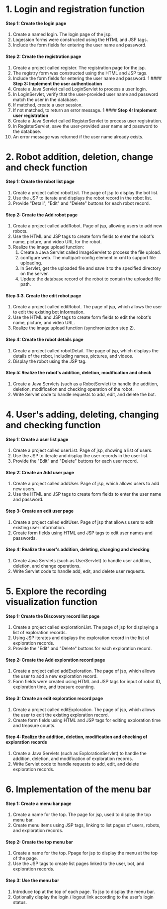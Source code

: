 ﻿# **1. Login and registration function**
#### **Step 1: Create the login page**
1. Create a named login. The login page of the jsp.
1. Logession forms were constructed using the HTML and JSP tags.
1. Include the form fields for entering the user name and password.
#### **Step 2: Create the registration page**
1. Create a project called register. The registration page for the jsp.
1. The registry form was constructed using the HTML and JSP tags.
1. Include the form fields for entering the user name and password.
   1  #### **Step 3: Implement the user authentication**
2. Create a Java Servlet called LoginServlet to process a user login.
3. In LoginServlet, verify that the user-provided user name and password match the user in the database.
4. If matched, create a user session.
5. If not matched, to return an error message.
   1  #### **Step 4: Implement user registration**
6. Create a Java Servlet called RegisterServlet to process user registration.
7. In RegisterServlet, save the user-provided user name and password to the database.
8. An error message was returned if the user name already exists.
# **2. Robot addition, deletion, change and check function**
#### **Step 1: Create the robot list page**
1. Create a project called robotList. The page of jsp to display the bot list.
2. Use the JSP to iterate and displays the robot record in the robot list.
3. Provide "Detail", "Edit" and "Delete" buttons for each robot record.
#### **Step 2: Create the Add robot page**
1. Create a project called addRobot. Page of jsp, allowing users to add new robots.
2. Use the HTML and JSP tags to create form fields to enter the robot's name, picture, and video URL for the robot.
3. Realize the image upload function:
   1. Create a Java Servlet called ImageServlet to process the file upload.
   2. configure web. The multipart-config element in xml to support file uploading.
   3. In Servlet, get the uploaded file and save it to the specified directory on the server.
   4. Update the database record of the robot to contain the uploaded file path.
#### **Step 3:3. Create the edit robot page**
1. Create a project called editRobot. The page of jsp, which allows the user to edit the existing bot information.
2. Use the HTML and JSP tags to create form fields to edit the robot's name, picture, and video URL.
3. Realize the image upload function (synchronization step 2).
#### **Step 4: Create the robot details page**
1. Create a project called robotDetail. The page of jsp, which displays the details of the robot, including names, pictures, and videos.
2. Display the robot using the JSP tag.
#### **Step 5: Realize the robot's addition, deletion, modification and check**
1. Create a Java Servlets (such as a RobotServlet) to handle the addition, deletion, modification and checking operation of the robot.
2. Write Servlet code to handle requests to add, edit, and delete the bot.
# **4. User's adding, deleting, changing and checking function**
#### **Step 1: Create a user list page**
1. Create a project called userList. Page of jsp, showing a list of users.
2. Use the JSP to iterate and display the user records in the user list.
3. Provide the "Edit" and "Delete" buttons for each user record.
#### **Step 2: Create an Add user page**
1. Create a project called addUser. Page of jsp, which allows users to add new users.
2. Use the HTML and JSP tags to create form fields to enter the user name and password.
#### **Step 3: Create an edit user page**
1. Create a project called editUser. Page of jsp that allows users to edit existing user information.
2. Create form fields using HTML and JSP tags to edit user names and passwords.
#### **Step 4: Realize the user's addition, deleting, changing and checking**
1. Create Java Servlets (such as UserServlet) to handle user addition, deletion, and change operations.
2. Write Servlet code to handle add, edit, and delete user requests.
# **5. Explore the recording visualization function**
#### **Step 1: Create the Discovery record list page**
1. Create a project called explorationList. The page of jsp for displaying a list of exploration records.
2. Using JSP iterates and displays the exploration record in the list of exploration records.
3. Provide the "Edit" and "Delete" buttons for each exploration record.
#### **Step 2: Create the Add exploration record page**
1. Create a project called addExploration. The page of jsp, which allows the user to add a new exploration record.
2. Form fields were created using HTML and JSP tags for input of robot ID, exploration time, and treasure counting.
#### **Step 3: Create an edit exploration record page**
1. Create a project called editExploration. The page of jsp, which allows the user to edit the existing exploration record.
2. Create form fields using HTML and JSP tags for editing exploration time and treasure counts.
#### **Step 4: Realize the addition, deletion, modification and checking of exploration records**
1. Create a Java Servlets (such as ExplorationServlet) to handle the addition, deletion, and modification of exploration records.
2. Write Servlet code to handle requests to add, edit, and delete exploration records.
# **6. Implementation of the menu bar**
#### **Step 1: Create a menu bar page**
1. Create a name for the top. The page for jsp, used to display the top menu bar.
2. Create menu items using JSP tags, linking to list pages of users, robots, and exploration records.
#### **Step 2: Create the top menu bar**
1. Create a name for the top. Ppage for jsp to display the menu at the top of the page.
2. Use the JSP tags to create list pages linked to the user, bot, and exploration records.
#### **Step 3: Use the menu bar**
1. Introduce top at the top of each page. To jsp to display the menu bar.
2. Optionally display the login / logout link according to the user's login status.

